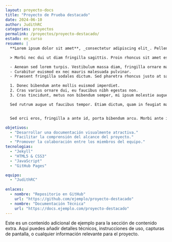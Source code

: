 ```yaml
---
layout: proyecto-docs
title: "Proyecto de Prueba destacado"
date: 2024-06-10
author: JudithRC
categories: proyectos
permalink: /proyectos/proyecto-destacado/
estado: en_curso
resumen: |
  **Lorem ipsum dolor sit amet**, _consectetur adipiscing elit_. Pellentesque consequat pellentesque tempor. Suspendisse sem dui, posuere quis magna et, pulvinar imperdiet eros. Suspendisse ut suscipit justo. Suspendisse est massa, malesuada ac ullamcorper non, gravida et lacus. Aliquam auctor risus porta placerat porttitor. Donec commodo pretium magna quis euismod. Aenean cursus scelerisque purus tincidunt aliquam. Aliquam commodo nibh commodo erat interdum, vulputate luctus augue elementum. Morbi egestas orci sed magna aliquam, sit amet dapibus sem tempor. Fusce tincidunt libero at enim fermentum bibendum. Etiam vitae diam ac libero dignissim luctus et rutrum dolor. Phasellus mollis ipsum quis fermentum venenatis. Proin mattis, mi et malesuada scelerisque, mi diam vehicula nunc, luctus pharetra arcu eros vel est.

  > Morbi nec dui ut diam fringilla sagittis. Proin rhoncus sit amet est vitae vehicula. In mollis mauris eget nibh aliquam, semper dignissim ex sagittis. Lorem ipsum dolor sit amet, consectetur adipiscing elit. Curabitur placerat feugiat interdum. Pellentesque ut turpis odio. Nam feugiat odio sed quam pharetra feugiat. Quisque eget laoreet quam, vel venenatis leo. Proin molestie tincidunt condimentum. Nunc libero ligula, lobortis eu laoreet a, sagittis ut justo. Suspendisse eu odio odio.

  - Aenean sed lorem turpis. Vestibulum massa diam, fringilla ornare massa et, vestibulum mattis nunc.
  - Curabitur euismod ex nec mauris malesuada pulvinar.
  - Praesent fringilla sodales dictum. Sed pharetra rhoncus justo at sagittis.

  1. Donec bibendum ante mollis euismod imperdiet.
  2. Cras varius ornare dui, eu faucibus nibh egestas non.
  3. Cras tincidunt, metus non bibendum semper, mi ipsum molestie augue, non porta mauris diam sed ipsum.

  Sed rutrum augue ut faucibus tempor. Etiam dictum, quam in feugiat maximus, leo metus semper massa, vitae porttitor elit tortor et odio. Mauris vitae venenatis mauris. Aliquam eu lobortis dolor, ut vehicula purus. Vestibulum efficitur magna et arcu imperdiet, id consectetur est mollis. Mauris aliquet libero eget venenatis posuere. Fusce nec quam commodo, euismod purus at, lacinia nulla. Sed eu nisl et ante vulputate sagittis non quis urna. Integer nec placerat enim, ac sodales ex. Phasellus ornare sem vel dolor feugiat dictum. Phasellus mattis, urna in lobortis dictum, ligula magna varius eros, vitae mattis sem elit in mauris. Pellentesque eu libero eleifend, porttitor dui quis, gravida leo. Pellentesque at erat vel arcu vulputate aliquet.


  Sed orci eros, fringilla a ante id, porta bibendum arcu. Morbi ante ipsum, pharetra eu laoreet non, volutpat et lacus. Phasellus quis malesuada neque, at varius justo. In euismod convallis quam, nec efficitur lectus pretium quis. Integer vitae ultrices nisl, ac mattis magna. Cras vitae risus ac urna semper luctus. Cras quam lacus, consectetur non enim a, rhoncus faucibus nulla. Quisque id bibendum est. Proin interdum a leo id efficitur.

objetivos:
  - "Desarrollar una documentación visualmente atractiva."
  - "Facilitar la comprensión del alcance del proyecto."
  - "Promover la colaboración entre los miembros del equipo."
tecnologias:
  - "Jekyll"
  - "HTML5 & CSS3"
  - "JavaScript"
  - "GitHub Pages"

equipo:
  - "JudithRC"
  
enlaces:
  - nombre: "Repositorio en GitHub"
    url: "https://github.com/ejemplo/proyecto-destacado"
  - nombre: "Documentación Técnica"
    url: "https://docs.ejemplo.com/proyecto-destacado"
---
```


Este es un contenido adicional de ejemplo para la sección de contenido extra. Aquí puedes añadir detalles técnicos, instrucciones de uso, capturas de pantalla, o cualquier información relevante para el proyecto.
